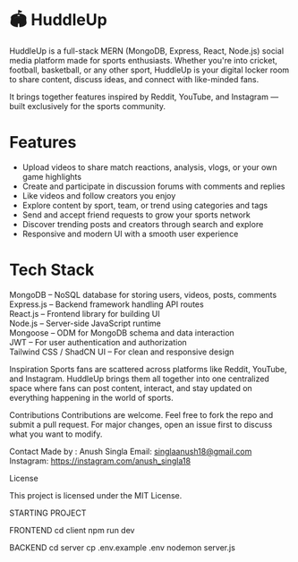 # 🏟️ HuddleUp

HuddleUp is a full-stack MERN (MongoDB, Express, React, Node.js) social media platform made for sports enthusiasts. Whether you're into cricket, football, basketball, or any other sport, HuddleUp is your digital locker room to share content, discuss ideas, and connect with like-minded fans.

It brings together features inspired by Reddit, YouTube, and Instagram — built exclusively for the sports community.

# Features

- Upload videos to share match reactions, analysis, vlogs, or your own game highlights
- Create and participate in discussion forums with comments and replies
- Like videos and follow creators you enjoy
- Explore content by sport, team, or trend using categories and tags
- Send and accept friend requests to grow your sports network
- Discover trending posts and creators through search and explore
- Responsive and modern UI with a smooth user experience

#  Tech Stack

MongoDB – NoSQL database for storing users, videos, posts, comments  
Express.js – Backend framework handling API routes  
React.js – Frontend library for building UI  
Node.js – Server-side JavaScript runtime  
Mongoose – ODM for MongoDB schema and data interaction  
JWT – For user authentication and authorization  
Tailwind CSS / ShadCN UI – For clean and responsive design

Inspiration
Sports fans are scattered across platforms like Reddit, YouTube, and Instagram. HuddleUp brings them all together into one centralized space where fans can post content, interact, and stay updated on everything happening in the world of sports.

Contributions
Contributions are welcome. Feel free to fork the repo and submit a pull request. For major changes, open an issue first to discuss what you want to modify.

Contact
Made by : Anush Singla
Email: singlaanush18@gmail.com
Instagram: https://instagram.com/anush_singla18

License

This project is licensed under the MIT License.

STARTING PROJECT 

FRONTEND 
cd client
npm run dev 

BACKEND
cd server
cp .env.example .env
nodemon server.js